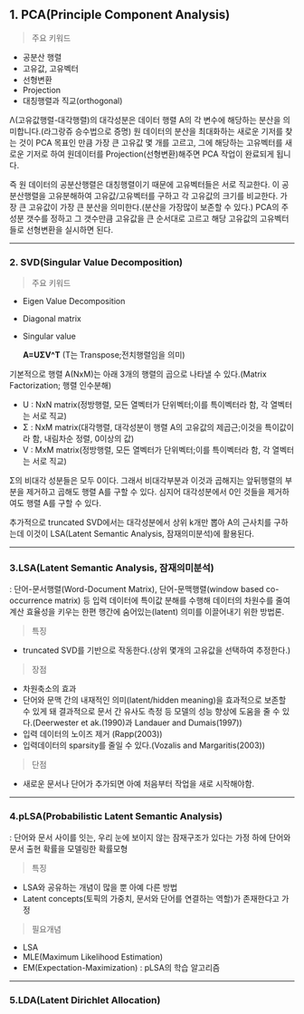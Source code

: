 ## 1. PCA(Principle Component Analysis)

> 주요 키워드
 - 공분산 행렬
 - 고유값, 고유벡터
 - 선형변환
 - Projection
 - 대칭행렬과 직교(orthogonal)

Λ(고유값행렬-대각행렬)의 대각성분은 데이터 행렬 A의 각 변수에 해당하는 분산을 의미합니다.(라그랑쥬 승수법으로 증명) 
원 데이터의 분산을 최대화하는 새로운 기저를 찾는 것이 PCA 목표인 만큼 
가장 큰 고유값 몇 개를 고르고, 그에 해당하는 고유벡터를 새로운 기저로 하여 
원데이터를 Projection(선형변환)해주면 PCA 작업이 완료되게 됩니다.

즉 원 데이터의 공분산행렬은 대칭행렬이기 때문에 고유벡터들은 서로 직교한다.
이 공분산행렬을 고유분해하여 고유값/고유벡터를 구하고 각 고유값의 크기를 비교한다.
가장 큰 고유값이 가장 큰 분산을 의미한다.(분산을 가장많이 보존할 수 있다.)
PCA의 주성분 갯수를 정하고 그 갯수만큼 고유값을 큰 순서대로 고르고
해당 고유값의 고유벡터들로 선형변환을 실시하면 된다.

---

### 2. SVD(Singular Value Decomposition)

> 주요 키워드
 - Eigen Value Decomposition
 - Diagonal matrix
 - Singular value
  
 	 **A=UΣV^T** (T는 Transpose;전치행렬임을 의미)

기본적으로 행렬 A(NxM)는 아래 3개의 행렬의 곱으로 나타낼 수 있다.(Matrix Factorization; 행렬 인수분해)
 - U : NxN matrix(정방행렬, 모든 열벡터가 단위벡터;이를 특이벡터라 함, 각 열벡터는 서로 직교) 
 - Σ : NxM matrix(대각행렬, 대각성분이 행렬 A의 고유값의 제곱근;이것을 특이값이라 함, 내림차순 정렬, 0이상의 값)
 - V : MxM matrix(정방행렬, 모든 열벡터가 단위벡터;이를 특이벡터라 함, 각 열벡터는 서로 직교)

Σ의 비대각 성분들은 모두 0이다. 
그래서 비대각부분과 이것과 곱해지는 앞뒤행렬의 부분을 제거하고 곱해도 행렬 A를 구할 수 있다.
심지어 대각성분에서 0인 것들을 제거하여도 행렬 A를 구할 수 있다.

추가적으로 truncated SVD에서는 대각성분에서 상위 k개만 뽑아 A의 근사치를 구하는데
이것이 LSA(Latent Semantic Analysis, 잠재의미분석)에 활용된다.

---

### 3.LSA(Latent Semantic Analysis, 잠재의미분석)
 : 단어-문서행렬(Word-Document Matrix), 단어-문맥행렬(window based co-occurrence matrix) 등 입력 데이터에 특이값 분해를 수행해 데이터의 차원수를 줄여 계산 효율성을 키우는 한편 행간에 숨어있는(latent) 의미를 이끌어내기 위한 방법론.

> 특징
 - truncated SVD를 기반으로 작동한다.(상위 몇개의 고유값을 선택하여 추정한다.)

> 장점
 - 차원축소의 효과
 - 단어와 문맥 간의 내재적인 의미(latent/hidden meaning)을 효과적으로 보존할 수 있게 돼 결과적으로 문서 간 유사도 측정 등 모델의 성능 향상에 도움을 줄 수 있다.(Deerwester et ak.(1990)과 Landauer and Dumais(1997))
 - 입력 데이터의 노이즈 제거 (Rapp(2003))
 - 입력데이터의 sparsity를 줄일 수 있다.(Vozalis and Margaritis(2003))

> 단점
 - 새로운 문서나 단어가 추가되면 아예 처음부터 작업을 새로 시작해야함.
 
---

### 4.pLSA(Probabilistic Latent Semantic Analysis)
 : 단어와 문서 사이를 잇는, 우리 눈에 보이지 않는 잠재구조가 있다는 가정 하에 단어와 문서 출현 확률을 모델링한 확률모형

> 특징
 - LSA와 공유하는 개념이 많을 뿐 아예 다른 방법
 - Latent concepts(토픽의 가중치, 문서와 단어를 연결하는 역할)가 존재한다고 가정

> 필요개념
 - LSA
 - MLE(Maximum Likelihood Estimation)
 - EM(Expectation-Maximization) : pLSA의 학습 알고리즘
 
---

### 5.LDA(Latent Dirichlet Allocation)
